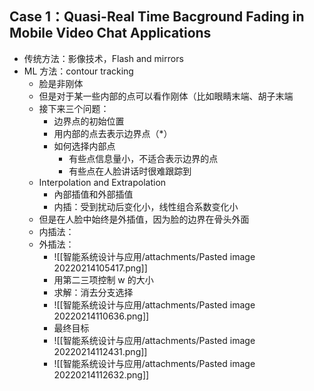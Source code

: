 ## Case 1：Quasi-Real Time Bacground Fading in Mobile Video Chat Applications
- 传统方法：影像技术，Flash and mirrors
- ML 方法：contour tracking
	- 脸是非刚体
	- 但是对于某一些内部的点可以看作刚体（比如眼睛末端、胡子末端
	- 接下来三个问题：
		- 边界点的初始位置
		- 用内部的点去表示边界点（\*）
		- 如何选择内部点
			- 有些点信息量小，不适合表示边界的点
			- 有些点在人脸讲话时很难跟踪到
	- Interpolation and Extrapolation
		- 內部插值和外部插值
		- 内插：受到扰动后变化小，线性组合系数变化小
	- 但是在人脸中始终是外插值，因为脸的边界在骨头外面
	- 内插法：
	- 外插法：
		- ![[智能系统设计与应用/attachments/Pasted image 20220214105417.png]]
		- 用第二三项控制 w 的大小
		- 求解：消去分支选择
		- ![[智能系统设计与应用/attachments/Pasted image 20220214110636.png]]
		- 最终目标
		- ![[智能系统设计与应用/attachments/Pasted image 20220214112431.png]]
		- ![[智能系统设计与应用/attachments/Pasted image 20220214112632.png]]